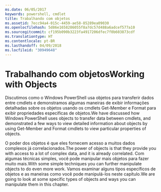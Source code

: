 ```yaml
---
ms.date: 06/05/2017
keywords: powershell, cmdlet
title: Trabalhando com objetos
ms.assetid: 7ecc94a4-015c-4459-ae58-85289ea09030
ms.openlocfilehash: 5d86e1658286055f8a7dc57d488a6adcef577a10
ms.sourcegitcommit: cf195b090b3223fa4917206dfec7f0b603873cdf
ms.translationtype: HT
ms.contentlocale: pt-BR
ms.lasthandoff: 04/09/2018
ms.locfileid: "30949648"
---
```

# <a name="working-with-objects"></a><span data-ttu-id="b5ead-103">Trabalhando com objetos</span><span class="sxs-lookup"><span data-stu-id="b5ead-103">Working with Objects</span></span>

<span data-ttu-id="b5ead-104">Discutimos como o Windows PowerShell usa objetos para transferir dados entre cmdlets e demonstramos algumas maneiras de exibir informações detalhadas sobre os objetos usando os cmdlets Get-Member e Format para exibir propriedades específicas de objetos.</span><span class="sxs-lookup"><span data-stu-id="b5ead-104">We have discussed how Windows PowerShell uses objects to transfer data between cmdlets, and demonstrated a few ways to view detailed information about objects by using Get-Member and Format cmdlets to view particular properties of objects.</span></span>

<span data-ttu-id="b5ead-105">O poder dos objetos é que eles fornecem acesso a muitos dados complexos já correlacionados.</span><span class="sxs-lookup"><span data-stu-id="b5ead-105">The power of objects is that they provide you with access to a lot of complex data, and it is already correlated.</span></span> <span data-ttu-id="b5ead-106">Com algumas técnicas simples, você pode manipular mais objetos para fazer muito mais.</span><span class="sxs-lookup"><span data-stu-id="b5ead-106">With some simple techniques you can further manipulate objects to do even more work.</span></span> <span data-ttu-id="b5ead-107">Vamos examinar alguns tipos específicos de objetos e as maneiras como você pode manipulá-los neste capítulo.</span><span class="sxs-lookup"><span data-stu-id="b5ead-107">We are going to look at some specific types of objects and ways you can manipulate them in this chapter.</span></span>